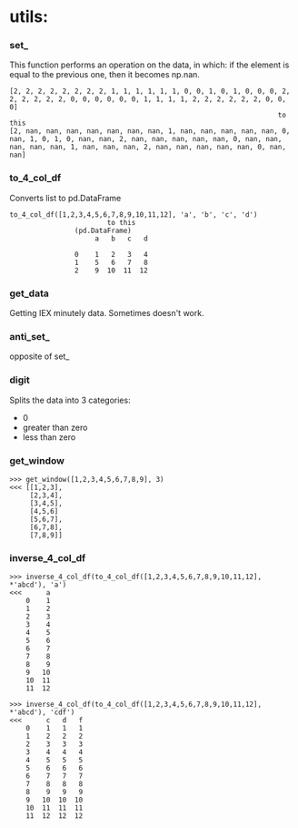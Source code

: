 # utils:
### set_
This function performs an operation on the data, in which:
if the element is equal to the previous one, then it becomes np.nan.
```
[2, 2, 2, 2, 2, 2, 2, 2, 1, 1, 1, 1, 1, 1, 0, 0, 1, 0, 1, 0, 0, 0, 2, 2, 2, 2, 2, 2, 0, 0, 0, 0, 0, 0, 1, 1, 1, 1, 2, 2, 2, 2, 2, 2, 0, 0, 0]
                                                                  to this
[2, nan, nan, nan, nan, nan, nan, nan, 1, nan, nan, nan, nan, nan, 0, nan, 1, 0, 1, 0, nan, nan, 2, nan, nan, nan, nan, nan, 0, nan, nan, nan, nan, nan, 1, nan, nan, nan, 2, nan, nan, nan, nan, nan, 0, nan, nan]
```
### to_4_col_df
Сonverts list to pd.DataFrame
```
to_4_col_df([1,2,3,4,5,6,7,8,9,10,11,12], 'a', 'b', 'c', 'd')
                        to this
                (pd.DataFrame)
                     a   b   c   d

                0    1   2   3   4
                1    5   6   7   8
                2    9  10  11  12
```
### get_data
Getting IEX minutely data. Sometimes doesn't work.

### anti_set_
opposite of set_

### digit
Splits the data into 3 categories:
- 0
- greater than zero
- less than zero

### get_window
```
>>> get_window([1,2,3,4,5,6,7,8,9], 3)
<<< [[1,2,3],
     [2,3,4],
     [3,4,5],
     [4,5,6]
     [5,6,7],
     [6,7,8],
     [7,8,9]]
```

### inverse_4_col_df
```
>>> inverse_4_col_df(to_4_col_df([1,2,3,4,5,6,7,8,9,10,11,12], *'abcd'), 'a')
<<<      a
    0    1
    1    2
    2    3
    3    4
    4    5
    5    6
    6    7
    7    8
    8    9
    9   10
    10  11
    11  12
```

```
>>> inverse_4_col_df(to_4_col_df([1,2,3,4,5,6,7,8,9,10,11,12], *'abcd'), 'cdf')
<<<      c   d   f
    0    1   1   1
    1    2   2   2
    2    3   3   3
    3    4   4   4
    4    5   5   5
    5    6   6   6
    6    7   7   7
    7    8   8   8
    8    9   9   9
    9   10  10  10
    10  11  11  11
    11  12  12  12
```
